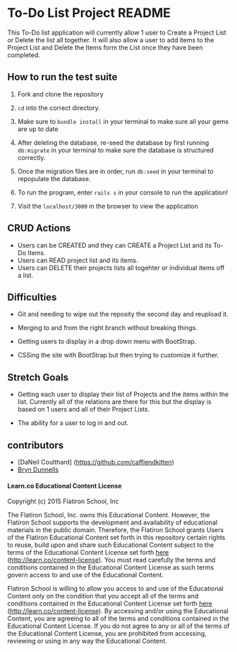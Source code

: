 # To-Do List Project README

This To-Do list application will currently allow 1 user to Create a Project List or Delete the list all together. It will also allow a user to add items to the Project List and Delete the Items form the List once they have been completed.

## How to run the test suite
1. Fork and clone the repository

2. `cd` into the correct directory.

3. Make sure to `bundle install` in your terminal to make sure all your gems are up to date

4. After deleting the database, re-seed the database by first running `db:migrate` in your terminal to make sure the database is structured correctly.

5. Once the migration files are in order, run `db:seed` in your terminal to repopulate the database.

6. To run the program, enter `rails s` in your console to run the application!

7. Visit the `localhost/3000` in the browser to view the application

## CRUD Actions

- Users can be CREATED and they can CREATE a Project List and its To-Do Items.
- Users can READ project list and its items.
- Users can DELETE their projects lists all togehter or individual items off a list.

## Difficulties 

* Git and needing to wipe out the reposity the second day and reupload it.

* Merging to and from the right branch without breaking things.

* Getting users to display in a drop down menu with BootStrap.

* CSSing the site with BootStrap but then trying to customize it further.

## Stretch Goals

* Getting each user to display their list of Projects and the items within the list. Currently all of the relations are there for this but the display is based on 1 users and all of their Project Lists.

* The ability for a user to log in and out.

## contributors

* [DaNeil Coulthard] (https://github.com/caffiendkitten)
* [Bryn Dunnells](https://github.com/BluesBaka)


#### Learn.co Educational Content License

Copyright (c) 2015 Flatiron School, Inc

The Flatiron School, Inc. owns this Educational Content. However, the Flatiron School supports the development and availability of educational materials in the public domain. Therefore, the Flatiron School grants Users of the Flatiron Educational Content set forth in this repository certain rights to reuse, build upon and share such Educational Content subject to the terms of the Educational Content License set forth [here](http://learn.co/content-license) (http://learn.co/content-license). You must read carefully the terms and conditions contained in the Educational Content License as such terms govern access to and use of the Educational Content.

Flatiron School is willing to allow you access to and use of the Educational Content only on the condition that you accept all of the terms and conditions contained in the Educational Content License set forth [here](http://learn.co/content-license) (http://learn.co/content-license).  By accessing and/or using the Educational Content, you are agreeing to all of the terms and conditions contained in the Educational Content License.  If you do not agree to any or all of the terms of the Educational Content License, you are prohibited from accessing, reviewing or using in any way the Educational Content.

